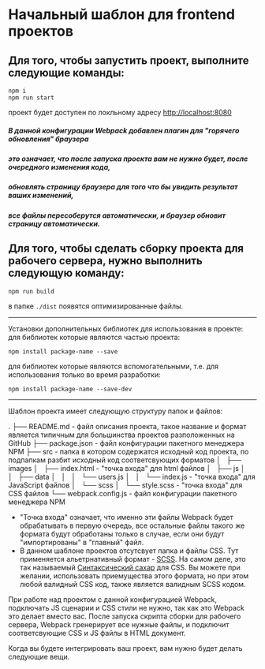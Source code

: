 # Начальный шаблон для frontend проектов

## Для того, чтобы запустить проект, выполните следующие команды:
```
npm i
npm run start
```
проект будет доступен по локльному адресу [http://localhost:8080](http://localhost:8080)
##### В данной конфигурации Webpack добавлен плагин для "горячего обновления" браузера
##### это означает, что после запуска проекта вам не нужно будет, после очередного изменения кода,
##### обновлять страницу браузера для того что бы увидить результат ваших изменений,
##### все файлы пересоберутся автоматически, и браузер обновит страницу автоматически.

## Для того, чтобы сделать сборку проекта для рабочего сервера, нужно выполнить следующую команду:
```
npm run build
```
в папке `./dist` появятся оптимизированные файлы.

---

Установки дополнительных библиотек для использования в проекте:
для библиотек которые являются частью проекта:
```
npm install package-name --save
```
для библиотек которые являются вспомогательными, т.е. для использования только во время разработки:
```
npm install package-name --save-dev
```

---

Шаблон проекта имеет следующую структуру папок и файлов:

.
├── README.md             - файл описания проекта, такое название и формат является типичным для большинства проектов разположенных на GitHub
├── package.json          - файл конфигурации пакетного менеджера NPM
├── src                   - папка в котором содержатся исходный код проекта, по подпапкам разбит исходный код соответсвующих форматов
│   ├── images
│   ├── index.html        - "точка входа" для html файлов
│   ├── js
│   │   ├── data
│   │   │   └── users.js
│   │   └── index.js      - "точка входа" для JavaScript файлов
│   └── scss
│       └── style.scss    - "точка входа" для CSS файлов
└── webpack.config.js     - файл конфигурации пакетного менеджера NPM

* "Точка входа" означает, что именно эти файлы Webpack будет обрабатывать в первую очередь, все остальные файлы такого же формата будут обработаны только в случае, если они будут "импортированы" в "главный" файл.
* В данном шаблоне проектов отсутсвует папка и файлы CSS. Тут применяется альетрнативный формат - [SCSS](https://sass-scss.ru/). На самом деле, это так называемый [Синтаксический сахар](https://ru.wikipedia.org/wiki/%D0%A1%D0%B8%D0%BD%D1%82%D0%B0%D0%BA%D1%81%D0%B8%D1%87%D0%B5%D1%81%D0%BA%D0%B8%D0%B9_%D1%81%D0%B0%D1%85%D0%B0%D1%80) для CSS. Вы можете при желании, использовать приемущества этого формата, но при этом любой валидный CSS код, также является валидным SCSS кодом.

При работе над проектом с данной конфигурацией Webpack, подключать JS сценарии и CSS стили не нужно, так как это Webpack это делает вместо вас.
После запуска скрипта сборки для рабочего сервера, Webpack гренерирует все нужные файлы, и подключит соответсвующие CSS и JS файлы в HTML документ.

Когда вы будете интегрировать ваш проект, вам нужно будет делать следующие вещи.
